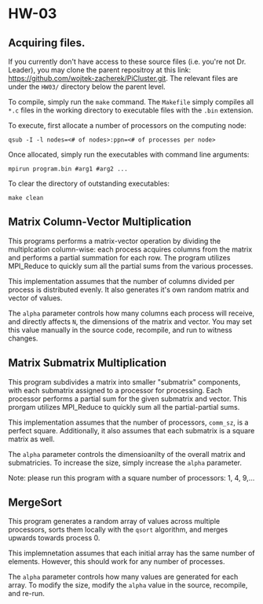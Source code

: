 # HW-03
## Acquiring files.
If you currently don't have access to these source files (i.e. you're not Dr. Leader), you may clone the parent repositroy at this link: https://github.com/wojtek-zacherek/PiCluster.git. The relevant files are under the `HW03/` directory below the parent level.

To compile, simply run the `make` command. The `Makefile` simply compiles all `*.c` files in the working directory to executable files with the `.bin` extension.

To execute, first allocate a number of processors on the computing node:
```
qsub -I -l nodes=<# of nodes>:ppn=<# of processes per node>
```
Once allocated, simply run the executables with command line arguments:
```
mpirun program.bin #arg1 #arg2 ...
```
To clear the directory of outstanding executables:
```
make clean
```

## Matrix Column-Vector Multiplication
This programs performs a matrix-vector operation by dividing the multiplcation column-wise: each process acquires columns from the matrix and performs a partial summation for each row. The program utilizes MPI_Reduce to quickly sum all the partial sums from the various processes.

This implementation assumes that the number of columns divided per process is distributed evenly. It also generates it's own random matrix and vector of values.

The `alpha` parameter controls how many columns each process will receive, and directly affects `N`, the dimensions of the matrix and vector. You may set this value manually in the source code, recompile, and run to witness changes.

## Matrix Submatrix Multiplication
This program subdivides a matrix into smaller "submatrix" components, with each submatrix assigned to a processor for processing. Each processor performs a partial sum for the given submatrix and vector. This prorgam utilizes MPI_Reduce to quickly sum all the partial-partial sums.

This implementation assumes that the number of processors, `comm_sz`, is a perfect square. Additionally, it also assumes that each submatrix is a square matrix as well. 

The `alpha` parameter controls the dimensioanilty of the overall matrix and submatricies. To increase the size, simply increase the `alpha` parameter.

Note: please run this program with a square number of processors: 1, 4, 9,...

## MergeSort
This program generates a random array of values across multiple processors, sorts them locally with the `qsort` algorithm, and merges upwards towards process 0.

This implemnetation assumes that each initial array has the same number of elements. However, this should work for any number of processes.

The `alpha` parameter controls how many values are generated for each array. To modify the size, modify the `alpha` value in the source, recompile, and re-run.


